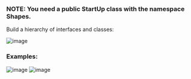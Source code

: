 ### NOTE: You need a public StartUp class with the namespace Shapes.

Build a hierarchy of interfaces and classes: 

![image](https://user-images.githubusercontent.com/45227327/222787045-433d2e8a-6f95-4549-9933-10a8e59c5ca6.png)

### Examples:

![image](https://user-images.githubusercontent.com/45227327/222787124-a4051743-87db-4018-8413-bfc60d48fa21.png)
![image](https://user-images.githubusercontent.com/45227327/222787211-d136da13-d789-4a21-bc15-6e9b16b18170.png)

